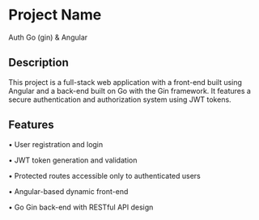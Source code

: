 # Project Name
Auth Go (gin) & Angular

## Description

This project is a full-stack web application with a front-end built using Angular and a back-end built on Go with the Gin framework. It features a secure authentication and authorization system using JWT tokens.

## Features

•  User registration and login

•  JWT token generation and validation

•  Protected routes accessible only to authenticated users

•  Angular-based dynamic front-end

•  Go Gin back-end with RESTful API design
